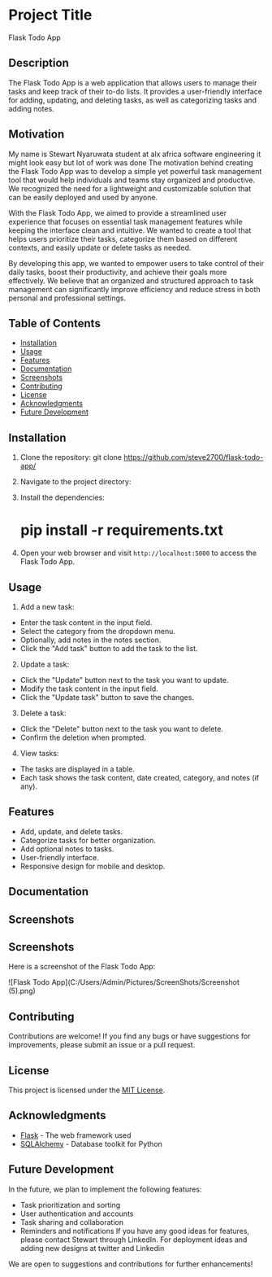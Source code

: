 # Project Title

Flask Todo App

## Description

The Flask Todo App is a web application that allows users to manage their tasks and keep track of their to-do lists. It provides a user-friendly interface for adding, updating, and deleting tasks, as well as categorizing tasks and adding notes.
## Motivation
My name is Stewart Nyaruwata student at alx africa software engineering it might look easy but lot of work was done 
The motivation behind creating the Flask Todo App was to develop a simple yet powerful task management tool that would help individuals and teams stay organized and productive. We recognized the need for a lightweight and customizable solution that can be easily deployed and used by anyone.

With the Flask Todo App, we aimed to provide a streamlined user experience that focuses on essential task management features while keeping the interface clean and intuitive. We wanted to create a tool that helps users prioritize their tasks, categorize them based on different contexts, and easily update or delete tasks as needed.

By developing this app, we wanted to empower users to take control of their daily tasks, boost their productivity, and achieve their goals more effectively. We believe that an organized and structured approach to task management can significantly improve efficiency and reduce stress in both personal and professional settings.


## Table of Contents

- [Installation](#installation)
- [Usage](#usage)
- [Features](#features)
- [Documentation](#documentation)
- [Screenshots](#screenshots)
- [Contributing](#contributing)
- [License](#license)
- [Acknowledgments](#acknowledgments)
- [Future Development](#future-development)

## Installation

1. Clone the repository:
git clone https://github.com/steve2700/flask-todo-app/

2. Navigate to the project directory:
 
3. Install the dependencies:
   # pip install -r requirements.txt

5. Open your web browser and visit `http://localhost:5000` to access the Flask Todo App.

## Usage

1. Add a new task:
- Enter the task content in the input field.
- Select the category from the dropdown menu.
- Optionally, add notes in the notes section.
- Click the "Add task" button to add the task to the list.

2. Update a task:
- Click the "Update" button next to the task you want to update.
- Modify the task content in the input field.
- Click the "Update task" button to save the changes.

3. Delete a task:
- Click the "Delete" button next to the task you want to delete.
- Confirm the deletion when prompted.

4. View tasks:
- The tasks are displayed in a table.
- Each task shows the task content, date created, category, and notes (if any).

## Features

- Add, update, and delete tasks.
- Categorize tasks for better organization.
- Add optional notes to tasks.
- User-friendly interface.
- Responsive design for mobile and desktop.

## Documentation



## Screenshots

## Screenshots

Here is a screenshot of the Flask Todo App:

![Flask Todo App](C:/Users/Admin/Pictures/ScreenShots/Screenshot (5).png)



## Contributing

Contributions are welcome! If you find any bugs or have suggestions for improvements, please submit an issue or a pull request.

## License

This project is licensed under the [MIT License](LICENSE).

## Acknowledgments

- [Flask](https://flask.palletsprojects.com/) - The web framework used
- [SQLAlchemy](https://www.sqlalchemy.org/) - Database toolkit for Python

## Future Development

In the future, we plan to implement the following features:
- Task prioritization and sorting
- User authentication and accounts
- Task sharing and collaboration
- Reminders and notifications
If you have any good ideas for features, please contact Stewart through LinkedIn. For deployment ideas and adding new designs at twitter and Linkedin 


We are open to suggestions and contributions for further enhancements!







